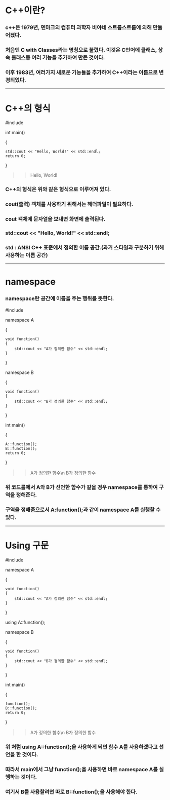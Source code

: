 # C++이란?
### c++은 1979년, 덴마크의 컴퓨터 과학자 비야네 스트롭스트룹에 의해 만들어졌다.
### 처음엔 C with Classes라는 명칭으로 불렸다. 이것은 C언어에 클래스, 상속 클래스등 여러 기능을 추가하여 만든 것이다.
### 이후 1983년, 여러가지 새로운 기능들을 추가하여 C++이라는 이름으로 변경되었다.
---
# C++의 형식
#include <iostream>

int main()

{

	std::cout << "Hello, World!" << std::endl;
	return 0;
}
>>Hello, World!

### C++의 형식은 위와 같은 형식으로 이루어져 있다.
### cout(출력) 객체를 사용하기 위해서는 <iostream> 해더파일이 필요하다.
### cout 객체에 문자열을 보내면 화면에 출력된다.
### std::cout << "Hello, World!" << std::endl;
### std : ANSI C++ 표준에서 정의한 이름 공간.(과거 스타일과 구분하기 위해 사용하는 이름 공간)
---
# namespace
### namespace란 공간에 이름을 주는 행위를 뜻한다.
#include <iostream>

namespace A

{

	void function()
	{
		std::cout << "A가 정의한 함수" << std::endl;
	}
}

namespace B 

{

	void function()
	{
		std::cout << "B가 정의한 함수" << std::endl;
	}
}

int main()

{

	A::function();
	B::function();
	return 0;
}
>> A가 정의한 함수\n
>> B가 정의한 함수

### 위 코드를에서 A와 B가 선언한 함수가 같을 경우 namespace를 통하여 구역을 정해준다.
### 구역을 정해줌으로서 A:function();과 같이 namespace A를 실행할 수 있다.
---
# Using 구문
#include <iostream>

namespace A

{

	void function()
	{
		std::cout << "A가 정의한 함수" << std::endl;
	}
}

using A::function();

namespace B 

{

	void function()
	{
		std::cout << "B가 정의한 함수" << std::endl;
	}
}

int main()

{

	function();
	B::function();
	return 0;
}
>> A가 정의한 함수\n
>> B가 정의한 함수
### 위 처럼 using A::function();을 사용하게 되면 함수 A를 사용하겠다고 선언을 한 것이다.
### 따라서 main에서 그냥 function();을 사용하면 바로 namespace A를 실행하는 것이다.
### 여기서 B를 사용할려면 따로 B::function();을 사용해야 한다.
